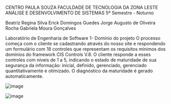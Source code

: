 CENTRO PAULA SOUZA
FACULDADE DE TECNOLOGIA DA ZONA LESTE
ANÁLISE E DESENVOLVIMENTO DE SISTEMAS
5º Semestre - Noturno
 
 Beatriz Regina Silva 
Erick Domingos Guedes
Jorge Augusto de Oliveira Rocha
Gabriela Moura Gonçalves 

Laboratório de Engenharia de Software 
1- Domínio do projeto
O processo começa com o cliente se cadastrando através do nosso site e respondendo um formulário com 18 controles que
representam os requisitos mínimos dos domínios do framework CIS Controls V.8. O cliente responde a esses controles com níveis de 1
a 5, indicando o estado de maturidade de sua segurança da informação: inicial, definido, gerenciado, gerenciado quantitativamente e
otimizado. O diagnóstico da maturidade é gerado automaticamente.

![image](https://github.com/Jorge-A-O-Rocha/Proc-projetado/assets/84191109/1e9cfde0-71db-470b-9c50-0a6646313da7)

![image](https://github.com/Jorge-A-O-Rocha/Proc-projetado/assets/84191109/1fb40d91-7965-461f-a63d-4df6f64013b9)


